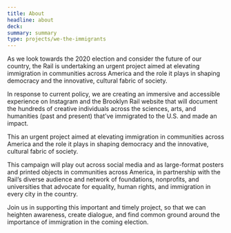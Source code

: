 ```yaml
---
title: About
headline: about
deck:
summary: summary
type: projects/we-the-immigrants
---
```


As we look towards the 2020 election and consider the future of our country, the Rail is undertaking an urgent project aimed at elevating immigration in communities across America and the role it plays in shaping democracy and the innovative, cultural fabric of society.

In response to current policy, we are creating an immersive and accessible experience on Instagram and the Brooklyn Rail website that will document the hundreds of creative individuals across the sciences, arts, and humanities (past and present) that’ve immigrated to the U.S. and made an impact.


This an urgent project aimed at elevating immigration in communities across America and the role it plays in shaping democracy and the innovative, cultural fabric of society.

This campaign will play out across social media and as large-format posters and printed objects in communities across America, in partnership with the Rail’s diverse audience and network of foundations, nonprofits, and universities that advocate for equality, human rights, and immigration in every city in the country.

Join us in supporting this important and timely project, so that we can heighten awareness, create dialogue, and find common ground around the importance of immigration in the coming election.
